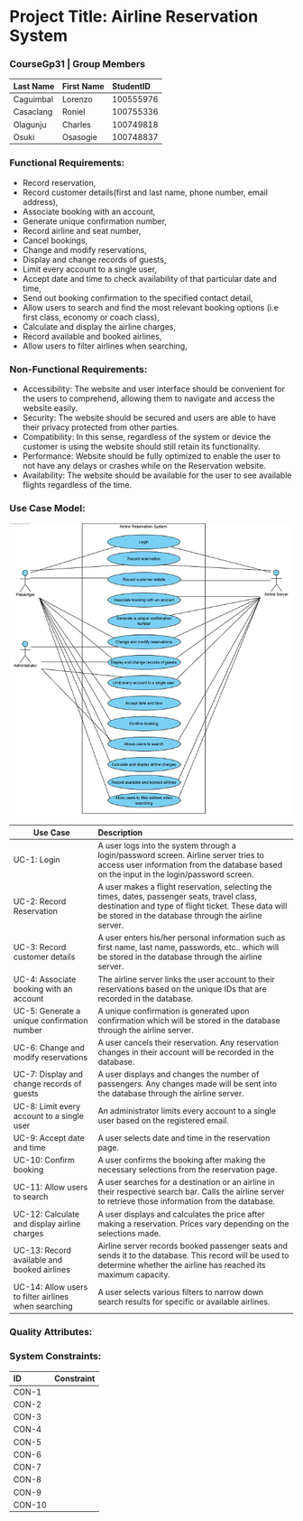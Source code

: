 # Project Title: Airline Reservation System

### CourseGp31 | Group Members
|Last Name|First Name|StudentID|
|:--------|:---------|:--------|
|Caguimbal|Lorenzo   |100555976|
|Casaclang|Roniel    |100755336|
|Olagunju |Charles   |100749818|
|Osuki    |Osasogie  |100748837|

### Functional Requirements:
* Record reservation, 
* Record customer details(first and last name, phone number, email address),
* Associate booking with an account,
* Generate unique confirmation number,
* Record airline and seat number, 
* Cancel bookings,
* Change and modify reservations, 
* Display and change records of guests, 
* Limit every account to a single user, 
* Accept date and time to check availability of that particular date and time, 
* Send out booking confirmation to the specified contact detail, 
* Allow users to search and find the most relevant booking options (i.e first class, economy or coach class), 
* Calculate and display the airline charges,
* Record available and booked airlines,
* Allow users to filter airlines when searching,

### Non-Functional Requirements:
* Accessibility: The website and user interface should be convenient for the users to comprehend, allowing them to navigate and access the website easily.
* Security: The website should be secured and users are able to have their privacy protected from other parties.
* Compatibility: In this sense, regardless of the system or device the customer is using the website should still retain its functionality.
* Performance: Website should be fully optimized to enable the user to not have any delays or crashes while on the Reservation website.
* Availability: The website should be available for the user to see available flights regardless of the time.


### Use Case Model:
![alt text](projectDeliverables2/useCaseModel.png "Use Code Model")

| Use Case      | Description  | 
| ------------- |:-------------|
| UC-1: Login     | A user logs into the system through a login/password screen. Airline server tries to access user information from the database based on the input in the login/password screen. |
| UC-2: Record Reservation      | A user makes a flight reservation, selecting the times, dates, passenger seats, travel class, destination and type of flight ticket. These data will be stored in the database through the airline server.    |
| UC-3: Record customer details | A user enters his/her personal information such as first name, last name, passwords, etc.. which will be stored in the database through the airline server.     |
| UC-4: Associate booking with an account | The airline server links the user account to their reservations based on the unique IDs that are recorded in the database.     |
| UC-5: Generate a unique confirmation number | A unique confirmation is generated upon confirmation which will be stored in the database through the airline server.      |
| UC-6: Change and modify reservations | A user cancels their reservation. Any reservation changes in their account will be recorded in the database.       |
| UC-7: Display and change records of guests | A user displays and changes the number of passengers. Any changes made will be sent into the database through the airline server.    |
| UC-8: Limit every account to a single user | An administrator limits every account to a single user based on the registered email.      |
| UC-9: Accept date and time | A user selects date and time in the reservation page.    |
| UC-10: Confirm booking | A user confirms the booking after making the necessary selections from the reservation page.    |
| UC-11: Allow users to search | A user searches for a destination or an airline in their respective search bar. Calls the airline server to retrieve those information from the database.     |
| UC-12: Calculate and display airline charges |  A user displays and calculates the price after making a reservation. Prices vary depending on the selections made.     |
| UC-13: Record available and booked airlines | Airline server records booked passenger seats and sends it to the database. This record will be used to determine whether the airline has reached its maximum capacity.      |
| UC-14: Allow users to filter airlines when searching | A user selects various filters to narrow down search results for specific or available airlines.      |

### Quality Attributes:

### System Constraints:
|ID|Constraint|
|:---|:---|
|CON-1| |
|CON-2| |
|CON-3| |
|CON-4| |
|CON-5| |
|CON-6| |
|CON-7| |
|CON-8| |
|CON-9| |
|CON-10| |
